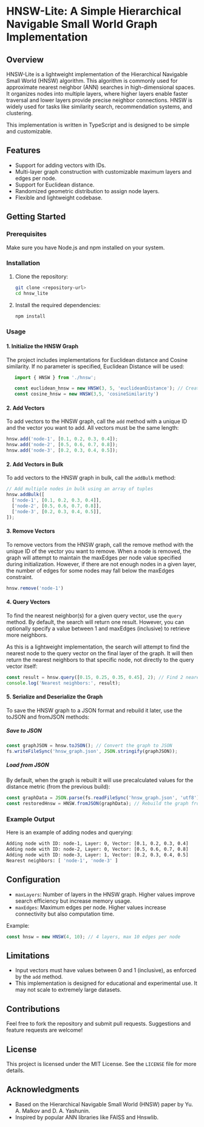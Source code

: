 # HNSW-Lite: A Simple Hierarchical Navigable Small World Graph Implementation

## Overview
HNSW-Lite is a lightweight implementation of the Hierarchical Navigable Small World (HNSW) algorithm. This algorithm is commonly used for approximate nearest neighbor (ANN) searches in high-dimensional spaces. It organizes nodes into multiple layers, where higher layers enable faster traversal and lower layers provide precise neighbor connections. HNSW is widely used for tasks like similarity search, recommendation systems, and clustering.

This implementation is written in TypeScript and is designed to be simple and customizable.

## Features
- Support for adding vectors with IDs.
- Multi-layer graph construction with customizable maximum layers and edges per node.
- Support for Euclidean distance.
- Randomized geometric distribution to assign node layers.
- Flexible and lightweight codebase.

## Getting Started

### Prerequisites
Make sure you have Node.js and npm installed on your system.

### Installation
1. Clone the repository:
   ```bash
   git clone <repository-url>
   cd hnsw_lite
   ```

2. Install the required dependencies:
   ```bash
   npm install
   ```

### Usage

#### 1. Initialize the HNSW Graph
The project includes implementations for Euclidean distance and Cosine similarity. If no parameter is specified, Euclidean Distance will be used:

```typescript
   import { HNSW } from './hnsw';

   const euclidean_hnsw = new HNSW(3, 5, 'euclideanDistance'); // Create an HNSW graph with 3 layers and max 10 edges per node
   const cosine_hnsw = new HNSW(3,5, 'cosineSimilarity')
```

#### 2. Add Vectors
To add vectors to the HNSW graph, call the `add` method with a unique ID and the vector you want to add. All vectors must be the same length:

```typescript
hnsw.add('node-1', [0.1, 0.2, 0.3, 0.4]);
hnsw.add('node-2', [0.5, 0.6, 0.7, 0.8]);
hnsw.add('node-3', [0.2, 0.3, 0.4, 0.5]);
```

#### 2. Add Vectors in Bulk
To add vectors to the HNSW graph in bulk, call the `addBulk` method:

```typescript
// Add multiple nodes in bulk using an array of tuples
hnsw.addBulk([
  ['node-1', [0.1, 0.2, 0.3, 0.4]],
  ['node-2', [0.5, 0.6, 0.7, 0.8]],
  ['node-3', [0.2, 0.3, 0.4, 0.5]],
]);
```

#### 3. Remove Vectors
To remove vectors from the HNSW graph, call the remove method with the unique ID of the vector you want to remove. When a node is removed, the graph will attempt to maintain the maxEdges per node value specified during initialization. However, if there are not enough nodes in a given layer, the number of edges for some nodes may fall below the maxEdges constraint.

```typescript
hnsw.remove('node-1')
```

#### 4. Query Vectors
To find the nearest neighbor(s) for a given query vector, use the `query` method. By default, the search will return one result. However, you can optionally specify a value between 1 and maxEdges (inclusive) to retrieve more neighbors.

As this is a lightweight implementation, the search will attempt to find the nearest node to the query vector on the final layer of the graph. It will then return the nearest neighbors to that specific node, not directly to the query vector itself:
```typescript
const result = hnsw.query([0.15, 0.25, 0.35, 0.45], 2); // Find 2 nearest neighbors
console.log('Nearest neighbors:', result);
```


#### 5. Serialize and Deserialize the Graph
To save the HNSW graph to a JSON format and rebuild it later, use the toJSON and fromJSON methods:

##### Save to JSON
```typescript
const graphJSON = hnsw.toJSON(); // Convert the graph to JSON
fs.writeFileSync('hnsw_graph.json', JSON.stringify(graphJSON));
```

##### Load from JSON
By default, when the graph is rebuilt it will use precalculated values for the distance metric (from the previous build):
```typescript
const graphData = JSON.parse(fs.readFileSync('hnsw_graph.json', 'utf8'));
const restoredHnsw = HNSW.fromJSON(graphData); // Rebuild the graph from JSON

```

### Example Output
Here is an example of adding nodes and querying:

```bash
Adding node with ID: node-1, Layer: 0, Vector: [0.1, 0.2, 0.3, 0.4]
Adding node with ID: node-2, Layer: 0, Vector: [0.5, 0.6, 0.7, 0.8]
Adding node with ID: node-3, Layer: 1, Vector: [0.2, 0.3, 0.4, 0.5]
Nearest neighbors: [ 'node-1', 'node-3' ]
```

## Configuration
- `maxLayers`: Number of layers in the HNSW graph. Higher values improve search efficiency but increase memory usage.
- `maxEdges`: Maximum edges per node. Higher values increase connectivity but also computation time.

Example:
```typescript
const hnsw = new HNSW(4, 10); // 4 layers, max 10 edges per node
```

## Limitations
- Input vectors must have values between 0 and 1 (inclusive), as enforced by the `add` method.
- This implementation is designed for educational and experimental use. It may not scale to extremely large datasets.

## Contributions
Feel free to fork the repository and submit pull requests. Suggestions and feature requests are welcome!

## License
This project is licensed under the MIT License. See the `LICENSE` file for more details.

## Acknowledgments
- Based on the Hierarchical Navigable Small World (HNSW) paper by Yu. A. Malkov and D. A. Yashunin.
- Inspired by popular ANN libraries like FAISS and Hnswlib.

